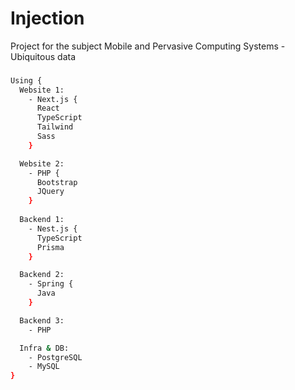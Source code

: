 # Injection
Project for the subject Mobile and Pervasive Computing Systems - Ubiquitous data

###

```bash
Using {
  Website 1:
    - Next.js {
      React
      TypeScript
      Tailwind
      Sass
    }

  Website 2:
    - PHP {
      Bootstrap
      JQuery
    }
  
  Backend 1:
    - Nest.js {
      TypeScript
      Prisma
    }

  Backend 2:
    - Spring {
      Java
    }

  Backend 3:
    - PHP

  Infra & DB:
    - PostgreSQL
    - MySQL
}
